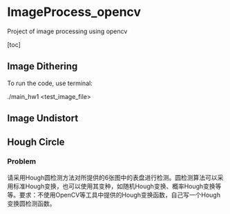 # ImageProcess_opencv
Project of image processing using opencv

[toc]

## Image Dithering

To run the code, use terminal:

./main_hw1 <test_image_file> <bits>

## Image Undistort


## Hough Circle

### Problem
请采用Hough圆检测方法对所提供的6张图中的表盘进行检测。圆检测算法可以采用标准Hough变换，也可以使用其变种，如随机Hough变换、概率Hough变换等等。要求：不使用OpenCV等工具中提供的Hough变换函数，自己写一个Hough变换圆检测函数。